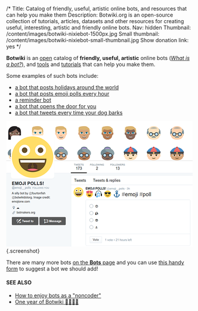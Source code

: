 /*
Title: Catalog of friendly, useful, artistic online bots, and resources that can help you make them
Description: Botwiki.org is an open-source collection of tutorials, articles, datasets and other resources for creating useful, interesting, artistic and friendly online bots.
Nav: hidden
Thumbnail: /content/images/botwiki-nixiebot-1500px.jpg
Small thumbnail: /content/images/botwiki-nixiebot-small-thumbnail.jpg
Show donation link: yes
*/

**Botwiki** is an [open](https://github.com/botwiki/botwiki.org) catalog of **friendly, useful, artistic** online bots ([*What is a bot?*](/bots/)), and [tools](/resources/) and [tutorials](/tutorials/) that can help you make them.



<div class="row">
  <div class="col-sm-12 col-md-6 no-pad" markdown=1>

Some examples of such bots include:

- [a bot that posts holidays around the world](bots/twitterbots/holidaybot4000)
- [a bot that posts emoji polls every hour](bots/twitterbots/emoji__polls)
- [a reminder bot](bots/twitterbots/mnemosynetron)
- [a bot that opens the door for you](bots/slackbots/doorbell-server)
- [a bot that tweets every time your dog barks](bots/twitterbots/OliverBarkBark)
  </div>
  <div class="col-sm-12 col-md-6" markdown=1>
[![Automated emoji polls](/content/bots/twitterbots/images/emoji__polls-thumbnail.png)](/bots/twitterbots/emoji__polls){.screenshot}
  </div>
</div>

<!--
<div class="container-fluid no-pad">
  <div class="row no-pad">
    <div class="col no-pad" markdown=1>
[![Automated emoji polls](/content/bots/twitterbots/images/emoji__polls-thumbnail.png)](/bots/twitterbots/emoji__polls){.screenshot}
    </div>
    <div class="col no-pad" markdown=1>
[![Automated emoji polls](/content/bots/twitterbots/images/emoji__polls-thumbnail.png)](/bots/twitterbots/emoji__polls){.screenshot}
    </div>
    <div class="col no-pad" markdown=1>
[![Automated emoji polls](/content/bots/twitterbots/images/emoji__polls-thumbnail.png)](/bots/twitterbots/emoji__polls){.screenshot}
    </div>
    <div class="col no-pad" markdown=1>
[![Automated emoji polls](/content/bots/twitterbots/images/emoji__polls-thumbnail.png)](/bots/twitterbots/emoji__polls){.screenshot}
    </div>
    <div class="col no-pad" markdown=1>
[![Automated emoji polls](/content/bots/twitterbots/images/emoji__polls-thumbnail.png)](/bots/twitterbots/emoji__polls){.screenshot}
    </div>
  </div>
</div>
-->

There are many more bots [on the **Bots** page](bots/) and you can use [this handy form](https://botwiki.org/submit-your-bot) to suggest a bot we should add!

#### SEE ALSO

- [How to enjoy bots as a "noncoder"](/articles/how-to-enjoy-bots-as-a-noncoder)
- [One year of Botwiki 🤖🎂👏🎉](https://fourtonfish.com/blog/2016-07-13-botwiki-one-year/) 


